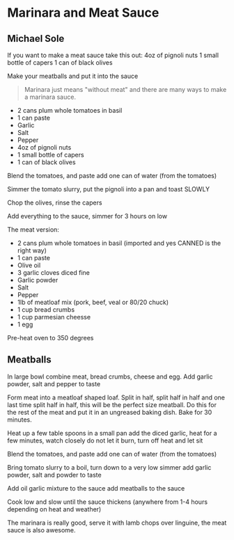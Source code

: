 # Marinara and Meat Sauce

## Michael Sole

If you want to make a meat sauce take this out: 4oz of pignoli nuts
1 small bottle of capers
1 can of black olives

Make your meatballs and put it into the sauce

> Marinara just means "without meat" and there are many ways to make a marinara sauce.

- 2 cans plum whole tomatoes in basil
- 1 can paste
- Garlic
- Salt
- Pepper
- 4oz of pignoli nuts
- 1 small bottle of capers
- 1 can of black olives

Blend the tomatoes, and paste add one can of water (from the tomatoes)

Simmer the tomato slurry, put the pignoli into a pan and toast SLOWLY

Chop the olives, rinse the capers

Add everything to the sauce, simmer for 3 hours on low

The meat version:

- 2 cans plum whole tomatoes in basil (imported and yes CANNED is the right way)
- 1 can paste
- Olive oil
- 3 garlic cloves diced fine
- Garlic powder
- Salt
- Pepper
- 1lb of meatloaf mix (pork, beef, veal or 80/20 chuck)
- 1 cup bread crumbs
- 1 cup parmesian cheesse
- 1 egg

Pre-heat oven to 350 degrees

## Meatballs

In large bowl combine meat, bread crumbs, cheese and egg. Add garlic powder, salt and pepper to taste

Form meat into a meatloaf shaped loaf. Split in half, split half in half and one last time split half in half, this will be the perfect size meatball. Do this for the rest of the meat and put it in an ungreased baking dish. Bake for 30 minutes.

Heat up a few table spoons in a small pan add the diced garlic, heat for a few minutes, watch closely do not let it burn, turn off heat and let sit

Blend the tomatoes, and paste add one can of water (from the tomatoes)

Bring tomato slurry to a boil, turn down to a very low simmer
add garlic powder, salt and powder to taste

Add oil garlic mixture to the sauce
add meatballs to the sauce

Cook low and slow until the sauce thickens (anywhere from 1-4 hours depending on heat and weather)

The marinara is really good, serve it with lamb chops over linguine, the meat sauce is also awesome.
